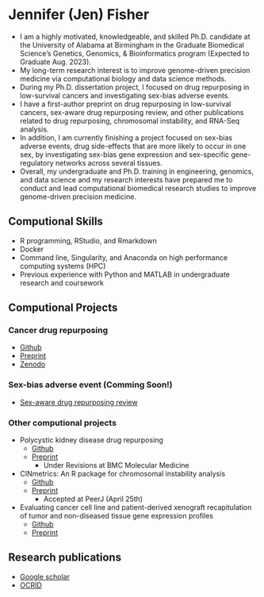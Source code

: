 # Jennifer (Jen) Fisher


- I am a highly motivated, knowledgeable, and skilled Ph.D. candidate at the University of Alabama at Birmingham in the Graduate Biomedical Science’s Genetics, Genomics, & Bioinformatics program (Expected to Graduate Aug. 2023).
- My long-term research interest is to improve genome-driven precision medicine via computational biology and data science methods.
- During my Ph.D. dissertation project, I focused on drug repurposing in low-survival cancers and investigating sex-bias adverse events.
- I have a first-author preprint on drug repurposing in low-survival cancers, sex-aware drug repurposing review, and other publications related to drug repurposing, chromosomal instability, and RNA-Seq analysis.
- In addition, I am currently finishing a project focused on sex-bias adverse events, drug side-effects that are more likely to occur in one sex, by investigating sex-bias gene expression and sex-specific gene-regulatory networks across several tissues.
- Overall, my undergraduate and Ph.D. training in engineering, genomics, and data science and my research interests have prepared me to conduct and lead computational biomedical research studies to improve genome-driven precision medicine.

## Computional Skills
- R programming, RStudio, and Rmarkdown
- Docker
- Command line, Singularity, and Anaconda on high performance computing systems (HPC)
- Previous experience with Python and MATLAB in undergraduate research and coursework

## Computional Projects

### Cancer drug repurposing
- [Github](https://github.com/lasseignelab/Cancer_Signature_Reversion)
- [Preprint](https://www.biorxiv.org/content/10.1101/2023.03.10.532074v1.abstract)
- [Zenodo](https://zenodo.org/record/7661401#.ZCbFLezMIdU)

### Sex-bias adverse event (Comming Soon!)
- [Sex-aware drug repurposing review](entral.com/articles/10.1186/s13293-022-00420-8)

### Other computional projects 
- Polycystic kidney disease drug repurposing
    - [Github](https://github.com/lasseignelab/pkd_drugrepurposing)
    - [Preprint](https://www.biorxiv.org/content/10.1101/2022.12.02.518863v1)
        - Under Revisions at BMC Molecular Medicine
- CINmetrics: An R package for chromosomal instability analysis
    - [Github](https://github.com/lasseignelab/CINmetrics)
    - [Preprint](https://www.biorxiv.org/content/10.1101/2021.11.15.467294v2.full)
        - Accepted at PeerJ (April 25th)
- Evaluating cancer cell line and patient-derived xenograft recapitulation of tumor and non-diseased tissue gene expression profiles
    - [Github](https://github.com/lasseignelab/modelselection)
    - [Preprint](https://www.biorxiv.org/content/10.1101/2023.04.11.536431v1)

## Research publications
- [Google scholar](https://scholar.google.com/citations?hl=en&user=xhLubiEAAAAJ)
- [OCRID](https://orcid.org/0000-0002-9657-1216)
